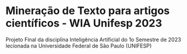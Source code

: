 # Mineração de Texto para artigos científicos - WIA Unifesp 2023
Projeto Final da disciplina Inteligência Artificial do 1o Semestre de 2023 lecionada na Universidade Federal de São Paulo (UNIFESP)
